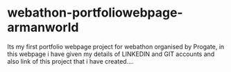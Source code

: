 # webathon-portfoliowebpage-armanworld
Its my first portfolio webpage project for webathon organised by Progate,
in this webpage i have given my details of LINKEDIN and GIT accounts
and also link of this project that i have created....
